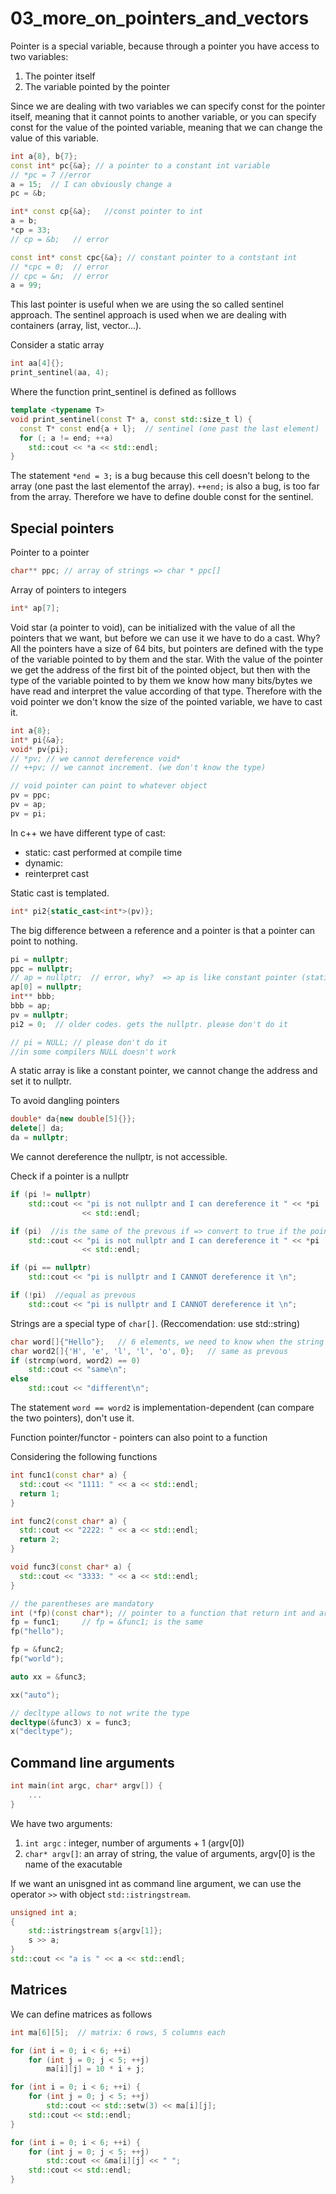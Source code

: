 # 03_more_on_pointers_and_vectors

Pointer is a special variable, because through a pointer you have access to two variables:
1. The pointer itself
2. The variable pointed by the pointer

Since we are dealing with two variables we can specify const for the pointer itself, meaning that it cannot points to another variable, or you can specify const for the value of the pointed variable, meaning that we can change the value of this variable. 

```c++
int a{8}, b{7};
const int* pc{&a}; // a pointer to a constant int variable 
// *pc = 7 //error
a = 15;  // I can obviously change a
pc = &b;
```

```c++
int* const cp{&a};   //const pointer to int 
a = b;
*cp = 33;
// cp = &b;   // error
```

```c++
const int* const cpc{&a}; // constant pointer to a contstant int 
// *cpc = 0;  // error
// cpc = &n;  // error
a = 99;
```

This last pointer is useful when we are using the so called sentinel approach. The sentinel approach is used when we are dealing with containers (array, list, vector...).

Consider a static array

```c++
int aa[4]{};
print_sentinel(aa, 4);
```

Where the function print_sentinel is defined as folllows

```c++
template <typename T>
void print_sentinel(const T* a, const std::size_t l) {
  const T* const end{a + l};  // sentinel (one past the last element)
  for (; a != end; ++a)
    std::cout << *a << std::endl;
}
```

The statement ```*end = 3;``` is a bug because this cell doesn't belong to the array (one past the last elementof the array). ``` ++end; ``` is also a bug, is too far from the array. Therefore we have to define double const for the sentinel. 


## Special pointers

Pointer to a pointer
```c++
char** ppc; // array of strings => char * ppc[]
```
Array of pointers to integers
```c++
int* ap[7];
```
Void star (a pointer to void), can be initialized with the value of all the pointers that we want, but before we can use it we have to do a cast. Why? All the pointers have a size of 64 bits, but pointers are defined with the type of the variable pointed to by them and the star. With the value of the pointer we get the address of the first bit of the pointed object, but then with the type of the variable pointed to by them we know how many bits/bytes we have read and interpret the value according of that type. Therefore with the void pointer we don't know the size of the pointed variable, we have to cast it. 

```c++
int a{8};
int* pi{&a};
void* pv{pi};
// *pv; // we cannot dereference void*
// ++pv; // we cannot increment. (we don't know the type)
```

```c++
// void pointer can point to whatever object
pv = ppc;
pv = ap;
pv = pi;
```

In c++ we have different type of cast:
- static: cast performed at compile time
- dynamic: 
- reinterpret cast

Static cast is templated.
```c++
int* pi2{static_cast<int*>(pv)};
```
The big difference between a reference and a pointer is that a pointer can point to nothing.

```c++
pi = nullptr;
ppc = nullptr;
// ap = nullptr;  // error, why?  => ap is like constant pointer (static array), I cannot change te address
ap[0] = nullptr;
int** bbb;
bbb = ap;
pv = nullptr;
pi2 = 0;  // older codes. gets the nullptr. please don't do it

// pi = NULL; // please don't do it
//in some compilers NULL doesn't work
```
A static array is like a constant pointer, we cannot change the address and set it to nullptr. 

To avoid dangling pointers
```c++
double* da{new double[5]{}};
delete[] da;  
da = nullptr;
```
We cannot dereference the nullptr, is not accessible. 

Check if a pointer is a nullptr
```c++
if (pi != nullptr)
    std::cout << "pi is not nullptr and I can dereference it " << *pi
                << std::endl;

if (pi)  //is the same of the prevous if => convert to true if the pointer is not nullptr
    std::cout << "pi is not nullptr and I can dereference it " << *pi
                << std::endl;

if (pi == nullptr)
    std::cout << "pi is nullptr and I CANNOT dereference it \n";

if (!pi)  //equal as prevous
    std::cout << "pi is nullptr and I CANNOT dereference it \n";
```

Strings are a special type of ```char[]```. (Reccomendation: use std::string)

```c++
char word[]{"Hello"};   // 6 elements, we need to know when the string is finished
char word2[]{'H', 'e', 'l', 'l', 'o', 0};   // same as prevous
if (strcmp(word, word2) == 0)  
    std::cout << "same\n";
else
    std::cout << "different\n";
```

The statement ```word == word2``` is implementation-dependent (can compare the two pointers), don't use it.

Function pointer/functor - pointers can also point to a function 

Considering the following functions
```c++
int func1(const char* a) {
  std::cout << "1111: " << a << std::endl;
  return 1;
}

int func2(const char* a) {
  std::cout << "2222: " << a << std::endl;
  return 2;
}

void func3(const char* a) {
  std::cout << "3333: " << a << std::endl;
}
```

```c++
// the parentheses are mandatory
int (*fp)(const char*); // pointer to a function that return int and arguments const char*
fp = func1;     // fp = &func1; is the same
fp("hello");

fp = &func2;
fp("world");

auto xx = &func3;

xx("auto");

// decltype allows to not write the type
decltype(&func3) x = func3;
x("decltype");
```

## Command line arguments

```c++
int main(int argc, char* argv[]) {
    ...
}
```
We have two arguments:
1. ```int argc``` : integer, number of arguments + 1 (argv[0])
2. ```char* argv[]```: an array of string, the value of arguments, argv[0] is the name of the exacutable

If we want an unisgned int as command line argument, we can use the operator ```>>``` with object ```std::istringstream```.

```c++
unsigned int a;
{
    std::istringstream s{argv[1]};
    s >> a; 
}
std::cout << "a is " << a << std::endl;
```

## Matrices

We can define matrices as follows

```c++
int ma[6][5];  // matrix: 6 rows, 5 columns each

for (int i = 0; i < 6; ++i)
    for (int j = 0; j < 5; ++j)
        ma[i][j] = 10 * i + j;

for (int i = 0; i < 6; ++i) {
    for (int j = 0; j < 5; ++j)
        std::cout << std::setw(3) << ma[i][j];
    std::cout << std::endl;
}

for (int i = 0; i < 6; ++i) {
    for (int j = 0; j < 5; ++j)
        std::cout << &ma[i][j] << " ";
    std::cout << std::endl;
}
```

